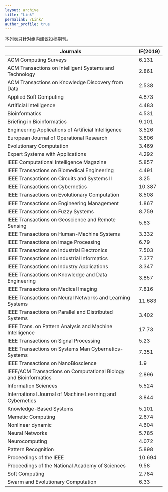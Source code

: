 ```yaml
---
layout: archive
title: "Link"
permalink: /Link/ 
author_profile: true
---
```



本列表只针对组内建议投稿期刊。


| Journals                                                     | IF(2019) |
| ------------------------------------------------------------ | -------- |
| ACM Computing Surveys                                        | 6.131    |
| ACM Transactions on Intelligent Systems and Technology       | 2.861    |
| ACM Transactions on Knowledge Discovery from Data            | 2.538    |
| Applied Soft Computing                                       | 4.873    |
| Artificial Intelligence                                      | 4.483    |
| Bioinformatics                                               | 4.531    |
| Briefing in Bioinformatics                                   | 9.101    |
| Engineering Applications of Artificial Intelligence          | 3.526    |
| European Journal of Operational Research                     | 3.806    |
| Evolutionary Computation                                     | 3.469    |
| Expert Systems with Applications                             | 4.292    |
| IEEE Computational Intelligence Magazine                     | 5.857    |
| IEEE Transactions on Biomedical Engineering                  | 4.491    |
| IEEE Transactions on Circuits and Systems II                 | 3.25     |
| IEEE Transactions on Cybernetics                             | 10.387   |
| IEEE Transactions on Evolutionary Computation                | 8.508    |
| IEEE Transactions on Engineering Management                  | 1.867    |
| IEEE Transactions on Fuzzy Systems                           | 8.759    |
| IEEE Transactions on Geoscience and Remote Sensing           | 5.63     |
| IEEE Transactions on Human-Machine Systems                   | 3.332    |
| IEEE Transactions on Image Processing                        | 6.79     |
| IEEE Transactions on Industrial Electronics                  | 7.503    |
| IEEE Transactions on Industrial Informatics                  | 7.377    |
| IEEE Transactions on Industry Applications                   | 3.347    |
| IEEE Transactions on Knowledge and Data Engineering          | 3.857    |
| IEEE Transactions on Medical Imaging                         | 7.816    |
| IEEE Transactions on Neural Networks and Learning Systems    | 11.683   |
| IEEE Transactions on Parallel and Distributed Systems        | 3.402    |
| IEEE Trans. on Pattern Analysis and Machine Intelligence     | 17.73    |
| IEEE Transactions on Signal Processing                       | 5.23     |
| IEEE Transactions on Systems Man Cybernetics-Systems         | 7.351    |
| IEEE Transactions on NanoBioscience                          | 1.9      |
| IEEE/ACM Transactions on Computational Biology and Bioinformatics | 2.896    |
| Information Sciences                                         | 5.524    |
| International Journal of Machine Learning and Cybernetics    | 3.844    |
| Knowledge-Based Systems                                      | 5.101    |
| Memetic Computing                                            | 2.674    |
| Nonlinear dynamic                                            | 4.604    |
| Neural Networks                                              | 5.785    |
| Neurocomputing                                               | 4.072    |
| Pattern Recognition                                          | 5.898    |
| Proceedings of the IEEE                                      | 10.694   |
| Proceedings of the National Academy of Sciences              | 9.58     |
| Soft Computing                                               | 2.784    |
| Swarm and Evolutionary Computation                           | 6.33     |
